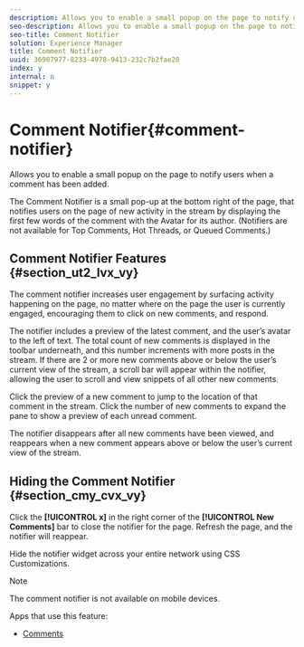 ```yaml
---
description: Allows you to enable a small popup on the page to notify users when a comment has been added.
seo-description: Allows you to enable a small popup on the page to notify users when a comment has been added.
seo-title: Comment Notifier
solution: Experience Manager
title: Comment Notifier
uuid: 36907977-8233-4978-9413-232c7b2fae20
index: y
internal: n
snippet: y
---
```


# Comment Notifier{#comment-notifier}

Allows you to enable a small popup on the page to notify users when a comment has been added.

The Comment Notifier is a small pop-up at the bottom right of the page, that notifies users on the page of new activity in the stream by displaying the first few words of the comment with the Avatar for its author. (Notifiers are not available for Top Comments, Hot Threads, or Queued Comments.)

## Comment Notifier Features {#section_ut2_lvx_vy}

The comment notifier increases user engagement by surfacing activity happening on the page, no matter where on the page the user is currently engaged, encouraging them to click on new comments, and respond.

The notifier includes a preview of the latest comment, and the user’s avatar to the left of text. The total count of new comments is displayed in the toolbar underneath, and this number increments with more posts in the stream. If there are 2 or more new comments above or below the user’s current view of the stream, a scroll bar will appear within the notifier, allowing the user to scroll and view snippets of all other new comments.

Click the preview of a new comment to jump to the location of that comment in the stream. Click the number of new comments to expand the pane to show a preview of each unread comment.

The notifier disappears after all new comments have been viewed, and reappears when a new comment appears above or below the user’s current view of the stream.

## Hiding the Comment Notifier {#section_cmy_cvx_vy}

Click the **[!UICONTROL x]** in the right corner of the **[!UICONTROL New Comments]** bar to close the notifier for the page. Refresh the page, and the notifier will reappear.

Hide the notifier widget across your entire network using CSS Customizations.

>[!NOTE]
>
>The comment notifier is not available on mobile devices.



Apps that use this feature:

* [Comments](/help/using/c-about-apps/c-comments/c-comments.md)

